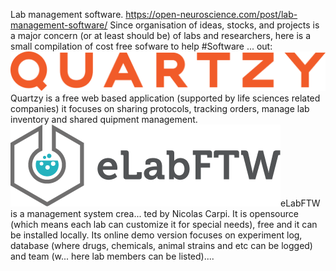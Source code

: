 Lab management software. https://open-neuroscience.com/post/lab-management-software/
Since organisation of ideas, stocks, and projects is a major concern (or at least should be) of labs and researchers, here is a small compilation of cost free sofware to help #Software ...
 out:![](./Quartzy.png)Quartzy is a free web based application (supported by life sciences related companies) it focuses on sharing protocols, tracking orders, manage lab inventory and shared quipment management.![](./elabftw-logo.png)eLabFTW is a management system crea...
ted by Nicolas Carpi. It is opensource (which means each lab can customize it for special needs), free and it can be installed locally. Its online demo version focuses on experiment log, database (where drugs, chemicals, animal strains and etc can be logged) and team (w...
here lab members can be listed)....
